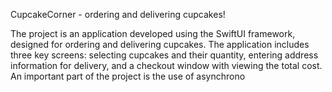 CupcakeCorner - ordering and delivering cupcakes!

The project is an application developed using the SwiftUI framework,
designed for ordering and delivering cupcakes.
The application includes three key screens: selecting cupcakes and their quantity,
entering address information for delivery, and a checkout window with viewing the total cost.
An important part of the project is the use of asynchrono

